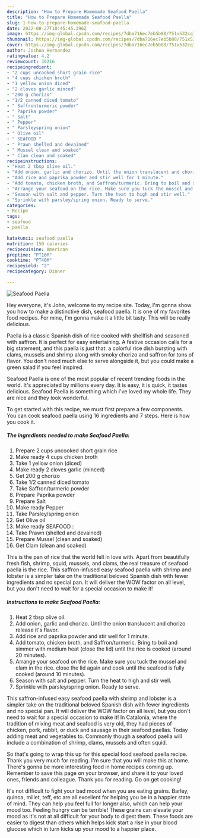 ```yaml
---
description: "How to Prepare Homemade Seafood Paella"
title: "How to Prepare Homemade Seafood Paella"
slug: 1-how-to-prepare-homemade-seafood-paella
date: 2022-08-27T10:45:45.396Z
image: https://img-global.cpcdn.com/recipes/7dba716ec7eb5b88/751x532cq70/seafood-paella-recipe-main-photo.jpg
thumbnail: https://img-global.cpcdn.com/recipes/7dba716ec7eb5b88/751x532cq70/seafood-paella-recipe-main-photo.jpg
cover: https://img-global.cpcdn.com/recipes/7dba716ec7eb5b88/751x532cq70/seafood-paella-recipe-main-photo.jpg
author: Joshua Hernandez
ratingvalue: 4.2
reviewcount: 30216
recipeingredient:
- "2 cups uncooked short grain rice"
- "4 cups chicken broth"
- "1 yellow onion diced"
- "2 cloves garlic minced"
- "200 g chorizo"
- "1/2 canned diced tomato"
- " Saffronturmeric powder"
- " Paprika powder"
- " Salt"
- " Pepper"
- " Parsleyspring onion"
- " Olive oil"
- " SEAFOOD "
- " Prawn shelled and devained"
- " Mussel clean and soaked"
- " Clam clean and soaked"
recipeinstructions:
- "Heat 2 tbsp olive oil."
- "Add onion, garlic and chorizo. Until the onion translucent and chorizo release it&#39;s flavor."
- "Add rice and paprika powder and stir well for 1 minute."
- "Add tomato, chicken broth, and Saffron/turmeric. Bring to boil and simmer with medium heat (close the lid) until the rice is cooked (around 20 minutes)."
- "Arrange your seafood on the rice. Make sure you tuck the mussel and clam in the rice. close the lid again and cook until the seafood is fully cooked (around 10 minutes)."
- "Season with salt and pepper. Turn the heat to high and stir well."
- "Sprinkle with parsley/spring onion. Ready to serve."
categories:
- Recipe
tags:
- seafood
- paella

katakunci: seafood paella 
nutrition: 150 calories
recipecuisine: American
preptime: "PT16M"
cooktime: "PT40M"
recipeyield: "2"
recipecategory: Dinner

---
```



![Seafood Paella](https://img-global.cpcdn.com/recipes/7dba716ec7eb5b88/751x532cq70/seafood-paella-recipe-main-photo.jpg)

Hey everyone, it's John, welcome to my recipe site. Today, I'm gonna show you how to make a distinctive dish, seafood paella. It is one of my favorites food recipes. For mine, I'm gonna make it a little bit tasty. This will be really delicious.

Paella is a classic Spanish dish of rice cooked with shellfish and seasoned with saffron. It is perfect for easy entertaining. A festive occasion calls for a big statement, and this paella is just that: a colorful rice dish bursting with clams, mussels and shrimp along with smoky chorizo and saffron for tons of flavor. You don&#39;t need much else to serve alongside it, but you could make a green salad if you feel inspired.

Seafood Paella is one of the most popular of recent trending foods in the world. It's appreciated by millions every day. It is easy, it is quick, it tastes delicious. Seafood Paella is something which I've loved my whole life. They are nice and they look wonderful.


To get started with this recipe, we must first prepare a few components. You can cook seafood paella using 16 ingredients and 7 steps. Here is how you cook it.

<!--inarticleads1-->

##### The ingredients needed to make Seafood Paella:

1. Prepare 2 cups uncooked short grain rice
1. Make ready 4 cups chicken broth
1. Take 1 yellow onion (diced)
1. Make ready 2 cloves garlic (minced)
1. Get 200 g chorizo
1. Take 1/2 canned diced tomato
1. Take  Saffron/turmeric powder
1. Prepare  Paprika powder
1. Prepare  Salt
1. Make ready  Pepper
1. Take  Parsley/spring onion
1. Get  Olive oil
1. Make ready  SEAFOOD :
1. Take  Prawn (shelled and devained)
1. Prepare  Mussel (clean and soaked)
1. Get  Clam (clean and soaked)


This is the pan of rice that the world fell in love with. Apart from beautifully fresh fish, shrimp, squid, mussels, and clams, the real treasure of seafood paella is the rice. This saffron-infused easy seafood paella with shrimp and lobster is a simpler take on the traditional beloved Spanish dish with fewer ingredients and no special pan. It will deliver the WOW factor on all level, but you don&#39;t need to wait for a special occasion to make it! 

<!--inarticleads2-->

##### Instructions to make Seafood Paella:

1. Heat 2 tbsp olive oil.
1. Add onion, garlic and chorizo. Until the onion translucent and chorizo release it&#39;s flavor.
1. Add rice and paprika powder and stir well for 1 minute.
1. Add tomato, chicken broth, and Saffron/turmeric. Bring to boil and simmer with medium heat (close the lid) until the rice is cooked (around 20 minutes).
1. Arrange your seafood on the rice. Make sure you tuck the mussel and clam in the rice. close the lid again and cook until the seafood is fully cooked (around 10 minutes).
1. Season with salt and pepper. Turn the heat to high and stir well.
1. Sprinkle with parsley/spring onion. Ready to serve.


This saffron-infused easy seafood paella with shrimp and lobster is a simpler take on the traditional beloved Spanish dish with fewer ingredients and no special pan. It will deliver the WOW factor on all level, but you don&#39;t need to wait for a special occasion to make it! In Catalonia, where the tradition of mixing meat and seafood is very old, they had pieces of chicken, pork, rabbit, or duck and sausage in their seafood paellas. Today adding meat and vegetables to. Commonly though a seafood paella will include a combination of shrimp, clams, mussels and often squid. 

So that's going to wrap this up for this special food seafood paella recipe. Thank you very much for reading. I'm sure that you will make this at home. There's gonna be more interesting food in home recipes coming up. Remember to save this page on your browser, and share it to your loved ones, friends and colleague. Thank you for reading. Go on get cooking!

It's not difficult to fight your bad mood when you are eating grains. Barley, quinoa, millet, teff, etc are all excellent for helping you be in a happier state of mind. They can help you feel full for longer also, which can help your mood too. Feeling hungry can be terrible! These grains can elevate your mood as it's not at all difficult for your body to digest them. These foods are easier to digest than others which helps kick start a rise in your blood glucose which in turn kicks up your mood to a happier place.
